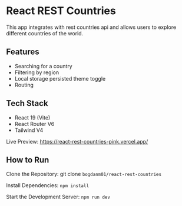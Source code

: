 # React REST Countries
This app integrates with rest countries api and allows users to explore different countries of the world. 

## Features
- Searching for a country
- Filtering by region
- Local storage persisted theme toggle
- Routing

## Tech Stack
- React 19 (Vite)
- React Router V6
- Tailwind V4

Live Preview: https://react-rest-countries-pink.vercel.app/

## How to Run
Clone the Repository:
git clone `bogdanm01/react-rest-countries`

Install Dependencies:
`npm install`

Start the Development Server:
`npm run dev`

